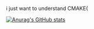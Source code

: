 i just want to understand CMAKE(

[![Anurag's GitHub stats](https://github-readme-stats.vercel.app/api?username=weterperm&show_icons=true&theme=tokyonight)](https://github.com/anuraghazra/github-readme-stats)
